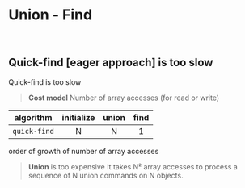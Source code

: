 # Union - Find
<br>

## Quick-find [eager approach] is too slow
Quick-find is too slow

> **Cost model** Number of array accesses (for read or write)

|algorithm|initialize|union|find|
|---------|:--------:|:---:|:--:|
|`quick-find`|N|N|1|

order of growth of number of array accesses

> **Union** is too expensive It takes N² array accesses to process a sequence of N union commands on N objects.